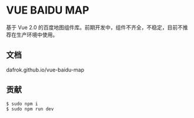 # VUE BAIDU MAP

基于 Vue 2.0 的百度地图组件库。前期开发中，组件不齐全，不稳定，目前不推荐在生产环境中使用。

## 文档

dafrok.github.io/vue-baidu-map

## 贡献

```bash
$ sudo npm i
$ sudo npm run dev
```
